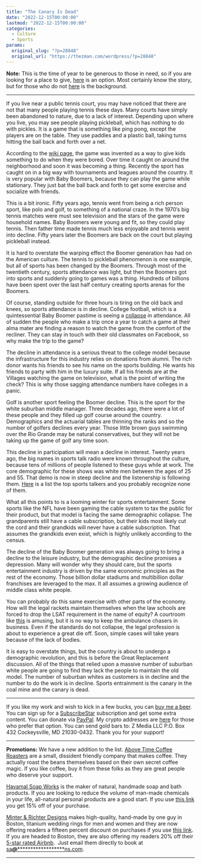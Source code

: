 ```yaml
---
title: "The Canary Is Dead"
date: "2022-12-15T00:00:00"
lastmod: "2022-12-15T00:00:00"
categories:
  - Culture
  - Sports
params:
  original_slug: "?p=28848"
  original_url: "https://thezman.com/wordpress/?p=28848"
---
```


**Note:** This is the time of year to be generous to those in need, so
if you are looking for a place to give,
<a href="https://www.givesendgo.com/McMichaeldefense" rel="noopener"
target="_blank">here</a> is an option. Most certainly know the story,
but for those who do not
<a href="https://mcmichaeltrial.com/" rel="noopener"
target="_blank">here</a> is the background.

------------------------------------------------------------------------

If you live near a public tennis court, you may have noticed that there
are not that many people playing tennis these days. Many courts have
simply been abandoned to nature, due to a lack of interest. Depending
upon where you live, you may see people playing pickleball, which has
nothing to do with pickles. It is a game that is something like ping
pong, except the players are on the table. They use paddles and a
plastic ball, taking turns hitting the ball back and forth over a net.

According to the
<a href="https://en.wikipedia.org/wiki/Pickleball#History"
rel="noopener" target="_blank">wiki page</a>, the game was invented as a
way to give kids something to do when they were bored. Over time it
caught on around the neighborhood and soon it was becoming a thing.
Recently the sport has caught on in a big way with tournaments and
leagues around the country. It is very popular with Baby Boomers,
because they can play the game while stationary. They just bat the ball
back and forth to get some exercise and socialize with friends.

This is a bit ironic. Fifty years ago, tennis went from being a rich
person sport, like polo and golf, to something of a national craze. In
the 1970’s big tennis matches were must see television and the stars of
the game were household names. Baby Boomers were young and fit, so they
could play tennis. Then father time made tennis much less enjoyable and
tennis went into decline. Fifty years later the Boomers are back on the
court but playing pickleball instead.

It is hard to overstate the warping effect the Boomer generation has had
on the American culture. The tennis to pickleball phenomenon is one
example, but all of sports has been changed by the Boomers. Through most
of the twentieth century, sports attendance was light, but then the
Boomers got into sports and suddenly going to games was a thing.
Hundreds of billions have been spent over the last half century creating
sports arenas for the Boomers.

Of course, standing outside for three hours is tiring on the old back
and knees, so sports attendance is in decline. College football, which
is a quintessential Baby Boomer pastime is seeing a <a
href="https://www.si.com/college/2020/01/10/college-football-attendance-decline-ncaa"
rel="noopener" target="_blank">collapse</a> in attendance. All of sudden
the people who make a trip once a year to catch a game at their alma
mater are finding a reason to watch the game from the comfort of the
recliner. They can stay in touch with their old classmates on Facebook,
so why make the trip to the game?

The decline in attendance is a serious threat to the college model
because the infrastructure for this industry relies on donations from
alumni. The rich donor wants his friends to see his name on the sports
building. He wants his friends to party with him in the luxury suite. If
all his friends are at the Villages watching the game on television,
what is the point of writing the check? This is why those sagging
attendance numbers have colleges in a panic.

Golf is another sport feeling the Boomer decline. This is the sport for
the white suburban middle manager. Three decades ago, there were a lot
of these people and they filled up golf course around the country.
Demographics and the actuarial tables are thinning the ranks and so the
number of golfers declines every year. Those little brown guys swimming
over the Rio Grande may be natural conservatives, but they will not be
taking up the game of golf any time soon.

This decline in participation will mean a decline in interest. Twenty
years ago, the big names in sports talk radio were known throughout the
culture, because tens of millions of people listened to these guys while
at work. The core demographic for these shows was white men between the
ages of 25 and 55. That demo is now in steep decline and the
listenership is following them. <a
href="https://barrettsportsmedia.com/2022/02/07/barrett-sports-medias-top-20-national-sports-radio-shows-of-2021/"
rel="noopener" target="_blank">Here</a> is a list the top sports talkers
and you probably recognize none of them.

What all this points to is a looming winter for sports entertainment.
Some sports like the NFL have been gaming the cable system to tax the
public for their product, but that model is facing the same demographic
collapse. The grandparents still have a cable subscription, but their
kids most likely cut the cord and their grandkids will never have a
cable subscription. That assumes the grandkids even exist, which is
highly unlikely according to the census.

The decline of the Baby Boomer generation was always going to bring a
decline to the leisure industry, but the demographic decline promises a
depression. Many will wonder why they should care, but the sports
entertainment industry is driven by the same economic principles as the
rest of the economy. Those billion dollar stadiums and multibillion
dollar franchises are leveraged to the max. It all assumes a growing
audience of middle class white people.

You can probably do this same exercise with other parts of the economy.
How will the legal rackets maintain themselves when the law schools are
forced to drop the LSAT requirement in the name of equity? A courtroom
like <a
href="https://youtube.com/watch?v=YYG5YGQNPZk&amp;si=EnSIkaIECMiOmarE"
rel="noopener" target="_blank">this</a> is amusing, but it is no way to
keep the ambulance chasers in business. Even if the standards do not
collapse, the legal profession is about to experience a great die off.
Soon, simple cases will take years because of the lack of bodies.

It is easy to overstate things, but the country is about to undergo a
demographic revolution, and this is before the Great Replacement
discussion. All of the things that relied upon a massive number of
suburban white people are going to find they lack the people to maintain
the old model. The number of suburban whites as customers is in decline
and the number to do the work is in decline. Sports entrainment is the
canary in the coal mine and the canary is dead.

------------------------------------------------------------------------

If you like my work and wish to kick in a few bucks, you can
<a href="https://www.buymeacoffee.com/mujolulu" rel="noopener"
target="_blank">buy me a beer</a>. You can sign up for a
<a href="https://www.subscribestar.com/the-z-blog" rel="noopener"
target="_blank">SubscribeStar</a> subscription and get some extra
content. You can donate via <a
href="https://www.paypal.com/donate/?cmd=_s-xclick&amp;hosted_button_id=UDAS2Q8JYA6CN&amp;source=url"
rel="noopener" target="_blank">PayPal</a>. My crypto addresses are
<a href="https://thezman.com/wordpress/?page_id=22713" rel="noopener"
target="_blank">here</a> for those who prefer that option. You can send
gold bars to: Z Media LLC P.O. Box 432 Cockeysville, MD 21030-0432.
Thank you for your support!

------------------------------------------------------------------------

**Promotions:** We have a new addition to the list.
<a href="https://abovetimecoffee.com/" rel="noopener"
target="_blank">Above Time Coffee Roasters</a> are a small, dissident
friendly company that makes coffee. They actually roast the beans
themselves based on their own secret coffee magic. If you like coffee,
buy it from these folks as they are great people who deserve your
support.

<a href="https://havamalsoapworks.com/" rel="noopener"
target="_blank">Havamal Soap Works</a> is the maker of natural, handmade
soap and bath products. If you are looking to reduce the volume of
man-made chemicals in your life, all-natural personal products are a
good start. If you use
<a href="https://havamalsoapworks.com/discount/ZMAN" rel="noopener"
target="_blank">this link</a> you get 15% off of your purchase.

<a href="https://www.minterandrichterdesigns.com/"
rel="noreferrer nofollow noopener" target="_blank">Minter &amp; Richter
Designs</a> makes high-quality, hand-made by one guy in Boston, titanium
wedding rings for men and women and they are now offering readers a
fifteen percent discount on purchases if you use
<a href="https://www.minterandrichterdesigns.com/discount/ZMAN"
rel="noreferrer nofollow noopener" target="_blank">this link</a>.
<span class="highlight"><span class="colour"><span class="font"><span class="size">If
you are headed to Boston, they are also offering my readers 20% off
their <a
href="https://www.airbnb.com/users/7988017/listings?user_id=7988017&amp;s=3"
rel="noopener noreferrer" target="_blank">5-star rated Airbnb</a>.  Just
email them directly to book at
<a href="mailto:sa***@*********************ns.com"
data-original-string="+icPsFuEO+1p4axfa82tWA==cb7i8N5mqAMmQlhtu0n4ahm61kc8NETmytMwJIPPnanRvie/DFFOH/B3Kn5iSp4yxsS"><span
class="apbct-email-encoder"
data-original-string="qEkzDXl/yMa87xci6yfKtA==cb7OS5vpLdfPmUS8s7HOlYgHAtaXnl2xWik2eLseEiFRFqn+WXA6f1bqv+4NGD2TMT9"
title="This contact has been encoded by Anti-Spam by CleanTalk. Click to decode. To finish the decoding make sure that JavaScript is enabled in your browser.">sa<span
class="apbct-blur">***</span>@<span
class="apbct-blur">*********************</span>ns.com</span></a>.</span></span></span></span>

------------------------------------------------------------------------
